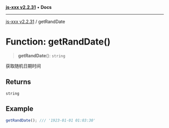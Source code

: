 [**js-xxx v2.2.31**](../README.md) • **Docs**

***

[js-xxx v2.2.31](../README.md) / getRandDate

# Function: getRandDate()

> **getRandDate**(): `string`

获取随机日期时间

## Returns

`string`

## Example

```ts
getRandDate(); /// '1923-01-01 01:03:30'
```

